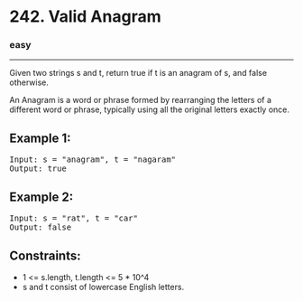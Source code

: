 # 242. Valid Anagram

### easy

---

Given two strings s and t, return true if t is an anagram of s, and false otherwise.

An Anagram is a word or phrase formed by rearranging the letters of a different word or phrase, typically using all the original letters exactly once.

## Example 1:

<pre>
Input: s = "anagram", t = "nagaram"
Output: true
</pre>

## Example 2:

<pre>
Input: s = "rat", t = "car"
Output: false
</pre>

## Constraints:

- 1 <= s.length, t.length <= 5 \* 10^4
- s and t consist of lowercase English letters.
